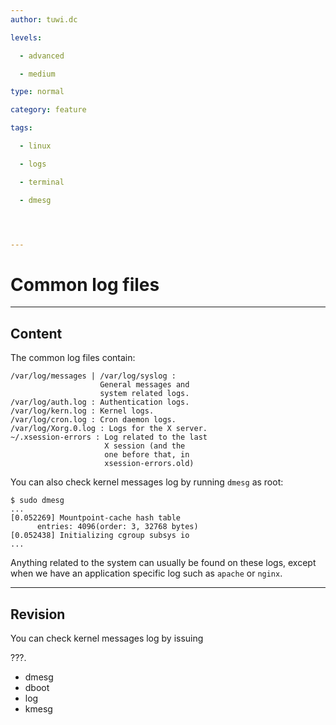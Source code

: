 ```yaml
---
author: tuwi.dc

levels:

  - advanced

  - medium

type: normal

category: feature

tags:

  - linux

  - logs

  - terminal

  - dmesg




---
```


# Common log files

---
## Content

The common log files contain:

```
/var/log/messages | /var/log/syslog : 
                    General messages and 
                    system related logs.
/var/log/auth.log : Authentication logs.
/var/log/kern.log : Kernel logs.
/var/log/cron.log : Cron daemon logs.
/var/log/Xorg.0.log : Logs for the X server.
~/.xsession-errors : Log related to the last
                     X session (and the 
                     one before that, in 
                     xsession-errors.old)
```
You can also check kernel messages log by running `dmesg` as root:
```
$ sudo dmesg
...
[0.052269] Mountpoint-cache hash table 
      entries: 4096(order: 3, 32768 bytes)
[0.052438] Initializing cgroup subsys io
...

```

Anything related to the system can usually be found on these logs, except when we have an application 
specific log such as `apache` or `nginx`.

---
## Revision

You can check kernel messages log by issuing

 ???.


* dmesg
* dboot
* log
* kmesg

 
